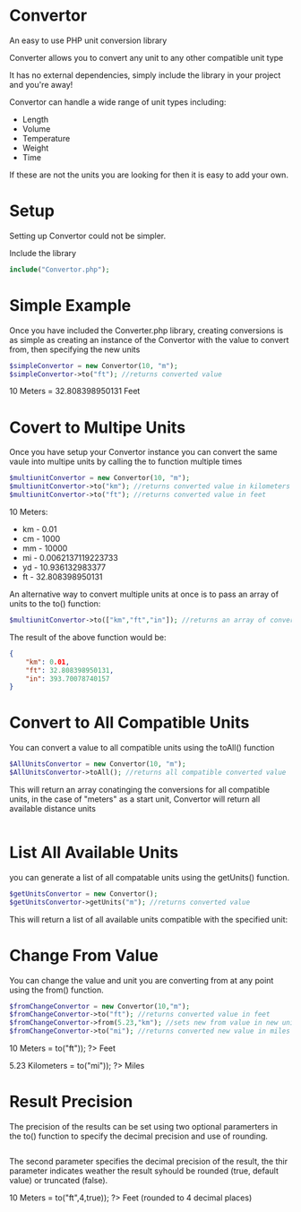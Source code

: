 
Convertor
================================

An easy to use PHP unit conversion library

Converter allows you to convert any unit to any other compatible unit type

It has no external dependencies, simply include the library in your project and you're away!

Convertor can handle a wide range of unit types including:
<ul>
	<li>Length</li>
	<li>Volume</li>
	<li>Temperature</li>
	<li>Weight</li>
	<li>Time</li>
</ul>


If these are not the units you are looking for then it is easy to add your own.


Setup
================================
Setting up Convertor could not be simpler.

Include the library
```php
include("Convertor.php");
```

Simple Example
================================

Once you have included the Converter.php library, creating conversions is as simple as creating an instance of the Convertor with the value to convert from, then specifying the new units

```php
$simpleConvertor = new Convertor(10, "m");
$simpleConvertor->to("ft"); //returns converted value
```
10 Meters = 32.808398950131 Feet

Covert to Multipe Units
================================
Once you have setup your Convertor instance you can convert the same vaule into multipe units by calling the to function multiple times

```php
$multiunitConvertor = new Convertor(10, "m");
$multiunitConvertor->to("km"); //returns converted value in kilometers
$multiunitConvertor->to("ft"); //returns converted value in feet
```
10 Meters:
- km - 0.01
- cm - 1000
- mm - 10000
- mi - 0.0062137119223733
- yd - 10.936132983377
- ft - 32.808398950131


An alternative way to convert multiple units at once is to pass an array of units to the to() function:
```php
$multiunitConvertor->to(["km","ft","in"]); //returns an array of converted values in kilometers, feet and inches
```

The result of the above function would be:
```json
{
    "km": 0.01,
    "ft": 32.808398950131,
    "in": 393.70078740157
}
```



Convert to All Compatible Units
================================
You can convert a value to all compatible units using the toAll() function
```php
$AllUnitsConvertor = new Convertor(10, "m");
$AllUnitsConvertor->toAll(); //returns all compatible converted value
```

This will return an array conatinging the conversions for all compatible units, in the case of "meters" as a start unit, Convertor will return all available distance units

```php<?php echo(json_encode($multiunitConvertor->toAll(), JSON_PRETTY_PRINT));?>
```



List All Available Units
================================
you can generate a list of all compatable units using the getUnits() function.
```php
$getUnitsConvertor = new Convertor();
$getUnitsConvertor->getUnits("m"); //returns converted value
```

This will return a list of all available units compatible with the specified unit:

<?php
$getUnitsConvertor = new Convertor();
?>




Change From Value
================================
You can change the value and unit you are converting from at any point using the from() function.
```php
$fromChangeConvertor = new Convertor(10,"m");
$fromChangeConvertor->to("ft"); //returns converted value in feet
$fromChangeConvertor->from(5.23,"km"); //sets new from value in new unit
$fromChangeConvertor->to("mi"); //returns converted new value in miles
```

10 Meters = <?php echo($fromChangeConvertor->to("ft")); ?> Feet


5.23 Kilometers = <?php echo($fromChangeConvertor->to("mi")); ?> Miles


Result Precision
================================
The precision of the results can be set using two optional paramerters in the to() function to specify the decimal precision and use of rounding.
```php$precisionConvertor->to("ft",4,true);
```
The second parameter specifies the decimal precision of the result, the thir parameter indicates weather the result syhould be rounded (true, default value) or truncated (false).

10 Meters = <?php echo($precisionConvertor->to("ft",4,true)); ?> Feet (rounded to 4 decimal places)

